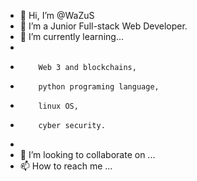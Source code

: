 - 👋 Hi, I’m @WaZuS
- 👀 I’m a Junior Full-stack Web Developer.
- 🌱 I’m currently learning... 
- 
-         Web 3 and blockchains,
-         python programing language,
-         linux OS,
-         cyber security.
-    
- 💞️ I’m looking to collaborate on ...
- 📫 How to reach me ...

<!---
WaZuS1193/WaZuS1193 is a ✨ special ✨ repository because its `README.md` (this file) appears on your GitHub profile.
You can click the Preview link to take a look at your changes.
--->
